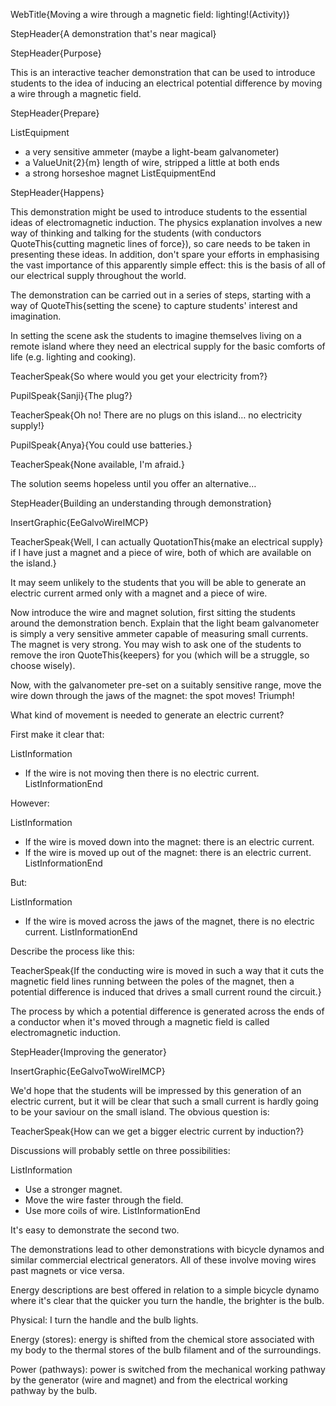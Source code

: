 WebTitle{Moving a wire through a magnetic field: lighting!(Activity)}

StepHeader{A demonstration that's near magical}

StepHeader{Purpose}

This is an interactive teacher demonstration that can be used to introduce students to the idea of inducing an electrical potential difference by moving a wire through a magnetic field.

StepHeader{Prepare}

ListEquipment
- a very sensitive ammeter (maybe a light-beam galvanometer)
- a ValueUnit{2}{m} length of wire, stripped a little at both ends
- a strong horseshoe magnet
ListEquipmentEnd

StepHeader{Happens}

This demonstration might be used to introduce students to the essential ideas of electromagnetic induction. The physics explanation involves a new way of thinking and talking for the students (with conductors QuoteThis{cutting magnetic lines of force}), so care needs to be taken in presenting these ideas. In addition, don't spare your efforts in emphasising the vast importance of this apparently simple effect: this is the basis of all of our electrical supply throughout the world.

The demonstration can be carried out in a series of steps, starting with a way of QuoteThis{setting the scene} to capture students' interest and imagination.

In setting the scene ask the students to imagine themselves living on a remote island where they need an electrical supply for the basic comforts of life (e.g. lighting and cooking).

TeacherSpeak{So where would you get your electricity from?}

PupilSpeak{Sanji}{The plug?}

TeacherSpeak{Oh no! There are no plugs on this island&hellip;  no electricity supply!}

PupilSpeak{Anya}{You could use batteries.}

TeacherSpeak{None available, I'm afraid.}

The solution seems hopeless until you offer an alternative&hellip;

StepHeader{Building an understanding through demonstration}

InsertGraphic{EeGalvoWireIMCP}

TeacherSpeak{Well, I can actually QuotationThis{make an electrical supply} if I have just a magnet and a piece of wire, both of which are available on the island.}

It may seem unlikely to the students that you will be able to generate an electric current armed only with a magnet and a piece of wire.

Now introduce the wire and magnet solution, first sitting the students around the demonstration bench. Explain that the light beam galvanometer is simply a very sensitive ammeter capable of measuring small currents. The magnet is very strong. You may wish to ask one of the students to remove the iron QuoteThis{keepers} for you (which will be a struggle, so choose wisely).

Now, with the galvanometer pre-set on a suitably sensitive range, move the wire down through the jaws of the magnet: the spot moves! Triumph!

What kind of movement is needed to generate an electric current?

First make it clear that:

ListInformation
- If the wire is not moving then there is no electric current.
ListInformationEnd

However:

ListInformation
- If the wire is moved down into the magnet: there is an electric current.
- If the wire is moved up out of the magnet: there is an electric current.
ListInformationEnd

But:

ListInformation
- If the wire is moved across the jaws of the magnet, there is no electric current.
ListInformationEnd

Describe the process like this:

TeacherSpeak{If the conducting wire is moved in such a way that it cuts the magnetic field lines running between the poles of the magnet, then a potential difference is induced that drives a small current round the circuit.}

The process by which a potential difference is generated across the ends of a conductor when it's moved through a magnetic field is called electromagnetic induction.

StepHeader{Improving the generator}

InsertGraphic{EeGalvoTwoWireIMCP}

We'd hope that the students will be impressed by this generation of an electric current, but it will be clear that such a small current is hardly going to be your saviour on the small island. The obvious question is:

TeacherSpeak{How can we get a bigger electric current by induction?}

Discussions will probably settle on three possibilities:

ListInformation
- Use a stronger magnet.
- Move the wire faster through the field.
- Use more coils of wire.
ListInformationEnd

It's easy to demonstrate the second two.

The demonstrations lead to other demonstrations with bicycle dynamos and similar commercial electrical generators. All of these involve moving wires past magnets or vice versa.

Energy descriptions are best offered in relation to a simple bicycle dynamo where it's clear that the quicker you turn the handle, the brighter is the bulb.

Physical: I turn the handle and the bulb lights.

Energy (stores): energy is shifted from the chemical store associated with my body to the thermal stores of the bulb filament and of the surroundings.

Power (pathways): power is switched from the mechanical working pathway by the generator (wire and magnet) and from the electrical working pathway by the bulb.
